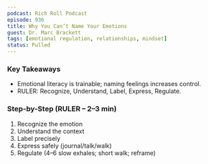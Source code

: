 ```yaml
---
podcast: Rich Roll Podcast
episode: 936
title: Why You Can’t Name Your Emotions
guest: Dr. Marc Brackett
tags: [emotional regulation, relationships, mindset]
status: Pulled
---
```

### Key Takeaways
- Emotional literacy is trainable; naming feelings increases control.
- RULER: Recognize, Understand, Label, Express, Regulate.
### Step-by-Step (RULER – 2–3 min)
1) Recognize the emotion
2) Understand the context
3) Label precisely
4) Express safely (journal/talk/walk)
5) Regulate (4–6 slow exhales; short walk; reframe)
